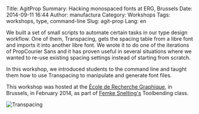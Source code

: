 Title: AgitProp
Summary: Hacking monospaced fonts at ERG, Brussels
Date: 2014-09-11 16:44
Author: manufactura
Category: Workshops
Tags: workshops, type, command-line
Slug: agit-prop
Lang: en

We built a set of small scripts to automate certain tasks in our type design workflow. One of them, Transpacing, gets the spacing table from a libre font and imports it into another libre font. We wrote it to do one of the iterations of PropCourier Sans and it has proven useful in several situations where we wanted to re-use existing spacing settings instead of starting from scratch.

In this workshop, we introduced students to the command line and taught them how to use Transpacing to manipulate and generate font files.

This workshop was hosted at the [École de Recherche Graphique](http://www.erg.be), in Brussels, in February 2014, as part of [Femke Snelting's](http://snelting.domainepublic.net/) Toolbending class.

![Transpacing](http://media.manufacturaindependente.org/transpacing.png)

